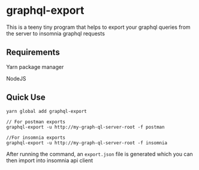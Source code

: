 # graphql-export

This is a teeny tiny program that helps to export your graphql queries from the server to insomnia graphql requests

## Requirements
Yarn package manager

NodeJS

## Quick Use

```
yarn global add graphql-export

// For postman exports
graphql-export -u http://my-graph-ql-server-root -f postman

//For insomnia exports
graphql-export -u http://my-graph-ql-server-root -f insomnia
```

After running the command, an `export.json` file is generated which you can then import into insomnia api client
